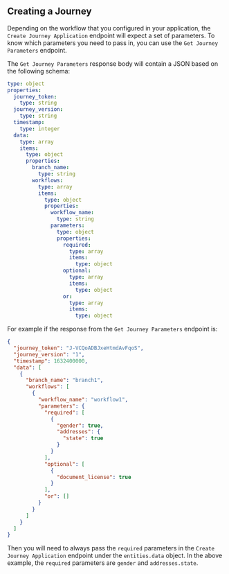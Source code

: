 ## Creating a Journey

Depending on the workflow that you configured in your application, the `Create
Journey Application` endpoint will expect a set of parameters. To know which parameters you need
to pass in, you can use the `Get Journey Parameters` endpoint.

The `Get Journey Parameters` response body will contain a JSON based on the following schema:

```yaml
type: object
properties:
  journey_token:
    type: string
  journey_version:
    type: string
  timestamp:
    type: integer
  data:
    type: array
    items:
      type: object
      properties:
        branch_name:
          type: string
        workflows:
          type: array
          items:
            type: object
            properties:
              workflow_name:
                type: string
              parameters:
                type: object
                properties:
                  required:
                    type: array
                    items:
                      type: object
                  optional:
                    type: array
                    items:
                      type: object
                  or:
                    type: array
                    items:
                      type: object
```

For example if the response from the `Get Journey Parameters` endpoint is:

```json
{
  "journey_token": "J-VCQoADBJxeHtmdAvFqoS",
  "journey_version": "1",
  "timestamp": 1632400000,
  "data": [
    {
      "branch_name": "branch1",
      "workflows": [
        {
          "workflow_name": "workflow1",
          "parameters": {
            "required": [
              {
                "gender": true,
                "addresses": {
                  "state": true
                }
              }
            ],
            "optional": [
              {
                "document_license": true
              }
            ],
            "or": []
          }
        }
      ]
    }
  ]
}
```

Then you will need to always pass the `required` parameters in the `Create
Journey Application` endpoint under the `entities.data` object. In the above
example, the `required` parameters are `gender` and `addresses.state`.
